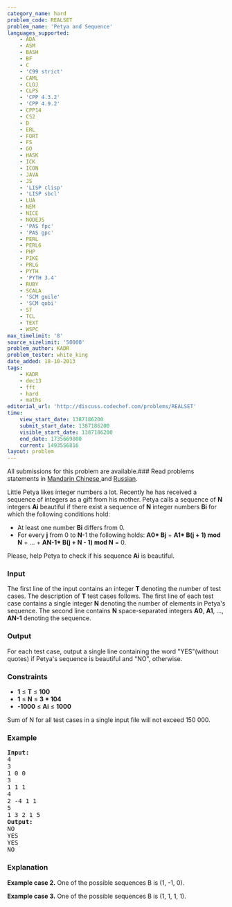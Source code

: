 ```yaml
---
category_name: hard
problem_code: REALSET
problem_name: 'Petya and Sequence'
languages_supported:
    - ADA
    - ASM
    - BASH
    - BF
    - C
    - 'C99 strict'
    - CAML
    - CLOJ
    - CLPS
    - 'CPP 4.3.2'
    - 'CPP 4.9.2'
    - CPP14
    - CS2
    - D
    - ERL
    - FORT
    - FS
    - GO
    - HASK
    - ICK
    - ICON
    - JAVA
    - JS
    - 'LISP clisp'
    - 'LISP sbcl'
    - LUA
    - NEM
    - NICE
    - NODEJS
    - 'PAS fpc'
    - 'PAS gpc'
    - PERL
    - PERL6
    - PHP
    - PIKE
    - PRLG
    - PYTH
    - 'PYTH 3.4'
    - RUBY
    - SCALA
    - 'SCM guile'
    - 'SCM qobi'
    - ST
    - TCL
    - TEXT
    - WSPC
max_timelimit: '8'
source_sizelimit: '50000'
problem_author: KADR
problem_tester: white_king
date_added: 18-10-2013
tags:
    - KADR
    - dec13
    - fft
    - hard
    - maths
editorial_url: 'http://discuss.codechef.com/problems/REALSET'
time:
    view_start_date: 1387186200
    submit_start_date: 1387186200
    visible_start_date: 1387186200
    end_date: 1735669800
    current: 1493556816
layout: problem
---
```

All submissions for this problem are available.###  Read problems statements in [Mandarin Chinese ](http://www.codechef.com/download/translated/DEC13/mandarin/REALSET.pdf) and [Russian](http://www.codechef.com/download/translated/DEC13/russian/REALSET_1.pdf).

Little Petya likes integer numbers a lot. Recently he has received a sequence of integers as a gift from his mother. Petya calls a sequence of **N** integers **Ai** beautiful if there exist a sequence of **N** integer numbers **Bi** for which the following conditions hold:

- At least one number **Bi** differs from 0.
- For every **j** from 0 to **N**-1 the following holds: 
   **A0\* Bj** + **A1\* B(j + 1) mod N** + ... + **AN-1\* B(j + N - 1) mod N** = 0.



Please, help Petya to check if his sequence **Ai** is beautiful.

### Input

The first line of the input contains an integer **T** denoting the number of test cases. The description of **T** test cases follows.
The first line of each test case contains a single integer **N** denoting the number of elements in Petya's sequence. The second line contains **N** space-separated integers **A0**, **A1**, ..., **AN-1** denoting the sequence.

### Output

For each test case, output a single line containing the word "YES"(without quotes) if Petya's sequence is beautiful and "NO", otherwise.

### Constraints

- **1** ≤ **T** ≤ **100**
- **1** ≤ **N** ≤ **3 \* 104**
- **-1000** ≤ **Ai** ≤ **1000**

Sum of N for all test cases in a single input file will not exceed 150 000.

### Example

<pre><b>Input:</b>
4
3
1 0 0
3
1 1 1
4
2 -4 1 1
5
1 3 2 1 5
<b>Output:</b>
NO
YES
YES
NO
</pre>
### Explanation

**Example case 2.** One of the possible sequences B is (1, -1, 0).

**Example case 3.** One of the possible sequences B is (1, 1, 1, 1).
